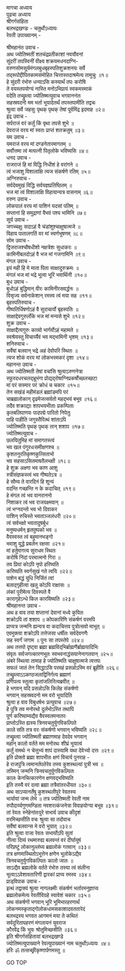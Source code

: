 मागचा अध्याय  
पुढचा अध्याय  
श्रीगर्गसंहिता  
बलभद्रखण्डः - चतुर्थोऽध्यायः  
रेवती उपाख्यानम् -  
  
श्रीमहानंत उवाच -  
अथ ज्योतिष्मतीं शतचंद्रप्रतीकाशां नवयौवनां  
सुंदरीं तपस्विनीं वीक्ष्य शक्रयमधनदाग्नि-  
वरुणसोमसूर्यमंगलबुधबृहस्पतिशुक्रशनयः सर्वे  
तद्‌रूपोद्दीपितकामसंमोहित चित्तास्तदाश्रमेत्य तामुचुः ॥१॥  
हे सुंदरी रंभोरु धन्याऽसि कस्यार्थं तपः करोषि  
ते वयस्तपयोग्यं नास्ति मनोऽभिप्रायं स्वकमस्माकं  
वदेति तच्छ्रुत्वा ज्योतिष्मत्युवाच भगवाननंतः  
सहस्रवदनो मम भर्ता भूयादेतर्थं तपस्तपामीति तद्वचः  
श्रुत्वा सर्वे जहसुः पृथक् पृथक् तेषां पूर्वमिंद्र इदमाह ॥२॥  
इंद्र उवाच -  
सर्पराजं वरं कर्तुं किं वृथा तपसे शुभे ॥  
देवराजं वरय मां स्वतः प्राप्तं शतक्रतुम् ॥३॥  
यम उवाच -  
यमराजं वरय मां दण्डनेतारमागतम् ॥  
सर्वोत्तमा त्वं मत्पत्नी पितृलोके भविष्यसि ॥४॥  
धनद उवाच -  
राजराजं हि मां विद्धि निधीशं हे वरांगने ॥  
त्वं भजाशु विशालाक्षि त्यज संकर्षणे रतिम् ॥५॥  
अग्निरुवाच -  
सर्वदेवमुखं विद्धि सर्वयज्ञप्रतिष्ठितम् ॥  
भज मां त्वं विशालाक्षि विहायान्यत्र वासनाम् ॥६॥  
वरुण उवाच -  
लोकपालं वरय मां पाशिनं यदसां पतिम् ॥  
सप्तानां हि समुद्राणां वैभवं पश्य भामिनि ॥७॥  
सूर्य उवाच -  
जगच्चक्षुः सदाऽहं वै चंडांशुश्चाक्षुषात्मजे ॥  
विहाय पातालगतिं वर मां स्वर्णभूषणम् ॥८॥  
सोम उवाच -  
द्विजराजश्चौषधीशो नक्षत्रेशः सुधाकरः ॥  
कामिनीबलदोऽहं वै भज मां गजगामिनि ॥९॥  
मंगल उवाच -  
इयं मही हि मे माता पिता साक्षादुरुक्रमः ॥  
मंगलं भज मां भद्रे भूत्वा भूरि भवार्थिनी ॥१०॥  
बुध उवाच -  
बुधोऽहं बुद्धिमान् वीरः कामिनीरसवर्द्धनः ॥  
विसृज्य सर्वनाकेशान् रमस्व त्वं मया सह ॥११॥  
बृहस्पतिरुवाच -  
गीष्पतिर्धिषणोऽहं वै सुराचार्यो बृहस्पतिः ॥  
साक्षाद्देवगुरुर्लोके भज मां मन्यसे शुभे ॥१२॥  
शुक्र उवाच -  
साक्षाद्दैत्यगुरुः काव्यो भार्गर्वोऽहं महामते ॥  
स्वश्रेयस्तु विचार्य्यैवं भव मद्‌भामिनी भृशम् ॥१३॥  
शनिरुवाच -  
सर्वेषां बलवान् भद्रे अहं देवोपरि स्थितः ॥  
त्यज शोकं वरय मां लोकभस्मकरं दृशा ॥१४॥  
महानन्त उवाच -  
अथ ज्योतिष्मती तेषां वचांसि श्रुत्वाऽरुणनेत्रा  
स्फुरदधरचलद्भ्रूभंगा प्रोद्यद्‌रोषाग्निप्रकर्षोच्छलच्छटा  
मां परं सस्मार परं क्रोधं च चकार ॥१५॥  
तेन सखंडं महीमंडलं ब्रह्मांडमपि परं  
चाब्रह्मलोकान् दृढमेजत्सर्वतो महद्‌भयं बभूव ॥१६॥  
तदैव शक्राद्याः शापभयभीताः प्रकम्पिताः  
कृतबलिपाणयः पादपद्मे पारितो निपेतुः  
पाहि पाहीति जगुस्तैरित्थं शांताऽपि  
ज्योतिष्मति पृथक् पृथक् तान् शशाप ॥१७॥  
ज्योतिष्मत्युवाच -  
छलयितुमिह मां समागतस्त्वं  
     भव खल पंगुरधःसमीक्षणश्च ॥  
कृशतनुरतिकृष्णकुत्सिताभो  
     भव सहसाऽसितमाषतैलभक्षी ॥१८॥  
हे शुक्र अक्ष्णा भव काण आशु  
     स्त्रीसंज्ञकस्त्वं भव गीष्पतेऽत्र ॥  
हे सौम्य ते वारदिनं हि शून्यं  
     वदन्ति गच्छन्ति न के कदाचित् ॥१९॥  
हे मंगल त्वं भव वानराननो  
     निशाकर त्वं भव राजयक्ष्मवान् ॥  
त्वं भग्नदन्तो भव भो दिवाकर  
     पाशिन् रुचिस्ते भवताञ्जलंधरी ॥२०॥  
त्वं सर्वभक्षो भवतादुषर्बुध  
     मनुष्यधर्मन् हृतपुष्पको भव ॥  
वैवस्वस्त त्वं बहुमानभङ्गो  
     भवाशु युद्धे प्रबलेन रक्षसा ॥२१॥  
मां हर्तुमागत्य सुराधम स्थितः  
     करोषि निंदां परमात्मनो गिरा ॥  
तव प्रियां कोऽपि नृपो हरिष्यति  
     करिष्यति स्वर्गसुखं गते त्वयि ॥२२॥  
पाशेन बद्धं युधि निर्जितं त्वां  
     बलाद्गृहीत्वा खलु कोऽपि राक्षासः ॥  
लंकां पुरीमेत्य दिवस्पते वै  
     कारागृहेऽन्धे किल कारयिष्यति ॥२३॥  
श्रीमहानन्त उवाच -  
अथ ह वाव तया शप्तानां देवानां मध्ये कुपितः  
शक्रोऽपि तां शशाप ॥ कोपकारिणि संकर्षणं वरमपि  
प्राप्यत्र जन्मनि ह्यन्यत्र वा कदाचित्तव पुत्रोत्सवो माभूत् ॥  
एवमुक्त्वा शक्रोऽपि तत्तेजसा धर्षीतः सर्वदेवगणैः  
सह स्वर्गं जगाम ॥ पुनः सा तपस्तेपे ॥२४॥  
अथ तत्तपो दृष्ट्वा ब्रह्मा ब्रह्मविद्‌भिर्ब्राह्मणैर्ब्राह्मयादिभिः  
संवृतः सर्वजगत्कारणभूतः स्वभवनाद्धंसयानेनागतवान् ॥२५॥  
अंबरे स्थित्वा तामाह हे ज्योतिष्मति चाक्षुषात्मजे त्वत्तपः  
सफलं जातं तेन सिद्धाऽसि परमहं प्रसन्नोऽस्मि वरं ब्रूहीति ॥२६॥  
तच्छ्रुत्वाऽऽकण्ठजलाद्विनिर्गत्य ब्रह्माणं  
प्रणिपत्य स्तुत्वा कृतांजलिरित्यब्रवीत् ॥  
हे भगवन् यदि प्रसन्नोऽसि किलेह संकर्षणो  
भगवान् सहस्रवदनो मम वरो भूयादिति  
श्रुत्वा ह वाव विबुधर्षभः प्रत्युवाच ॥२७॥  
हे पुत्रि तव मनोरथो दुर्लभोऽस्ति तथापि  
पूर्ण करिष्याम्यद्यैव वैवस्वतमन्वतरः  
प्राप्तोऽस्ति ह्यस्य त्रिनवचतुर्युगविकल्पिते  
काले सति तत्र वरः संकर्षणो भगवान् भविष्यति ॥२८॥  
तच्छ्रुत्वा ज्योतिष्मती ब्रह्माणमाह देवदेव भगवान्  
महान् कालो वर्तते मम मनोरथः शीघ्रं भूयात्वं  
कर्तुं समर्थः न चेत्तुभ्यं शापं दास्यामि यथा देवेभ्यो दत्तः ॥२९॥  
इति प्रोक्तो ब्रह्मा शापभीतः क्षणं विचार्य पुनराह -  
हे राजपुत्रि त्वमानर्तपतेरेव तस्य कुशस्थल्यां पुत्री भव ॥  
तस्मिन् जन्मनि त्रिनवचतुर्युगविकल्पितः  
कालः केनचित्कारणेन क्षणवद्‌भविष्यति  
इति तस्यै वरं दत्वा ब्रह्मा तत्रैवांतरधीयत ॥३०॥  
अथ साऽप्यानर्तेषु कुशस्थलीपुरे रेवतस्य  
भार्यायां जन्म लेभे ॥ तत्र ज्योतिष्मती रेवती नाम  
रुपौदार्य्यगुणमण्डिता नवशरत्कंजनेत्रा विवाहयोग्या बभूव ॥३१॥  
तां रेवतः स्नेहेनांतःपुरे सभार्य उवाच कीदृशं  
वरमिच्छसीति वचः श्रुत्वा सा तदोवाच  
सर्वेषां बलवान्स मे वरो भूयात् ॥३२॥  
इति श्रुत्वा राजा रेवतः सभार्योऽपि सुतां  
नीत्वा दिव्यं रथमारुह्य बलवन्तं वरं दीर्घायुषं  
परिप्रष्टुं लोकानुल्लंघ्य ब्रह्मलोकं गतवान् ॥३३॥  
तत्र क्षणमास्थितोऽभूत्तेन क्षणेन भूलोकेऽद्यैव  
त्रिनवचतुर्युगविकल्पितः कालो जातः ॥  
साऽद्यैव ब्रह्मलोके वर्तते रंभोरु तस्या त्वं संलीना  
भूत्वाऽऽवेशावतारिणी द्वारकां प्राप्य रमस्व ॥३४॥  
प्राड्‌विपाक उवाच -  
इत्थं तद्वाक्यं श्रुत्वा नागलक्ष्मीः संकर्षणं भर्तारमनुज्ञाप्य  
ब्रह्मलोकमेत्य रेवतीविग्रहे स्वावेशं चकार ॥३५॥  
अथ संकर्षणॊ भगवान् भूरि भूमिभारहरणार्थं  
लोकनमस्कृताद्‌गोलोकधामसकाशादवततारेदं  
बलभद्रस्य भगवत आगमनं मया ते कथितं  
सर्वदुरितापहरणं मंगलायनं युवराज  
कौरवेंद्र किं भूयः श्रोतुमिच्छसीति ॥३६॥  
इति श्रीगर्गसंहितायां बलभद्रखण्डे  
ज्योतिष्मत्युपाख्याने रेवत्युपाख्यानं नाम चतुर्थोऽध्यायः ॥४॥  
हरिः ॐ तत्सच्छ्रीकृष्णार्पणमस्तु ॥  
  
GO TOP
